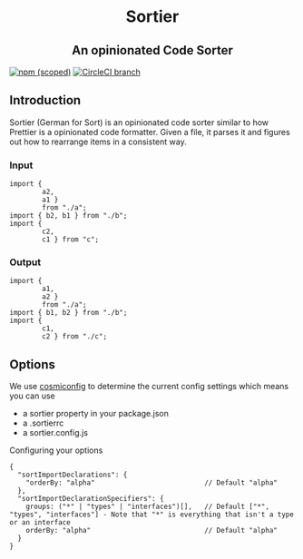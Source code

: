<h1 align="center">Sortier</h1>
<h2 align="center">An opinionated Code Sorter</h2>

[![npm (scoped)](https://img.shields.io/npm/v/@snowcoders/sortier.svg)](https://www.npmjs.com/package/@snowcoders/sortier) 
[![CircleCI branch](https://img.shields.io/circleci/project/github/snowcoders/sortier.svg)](https://circleci.com/gh/snowcoders/sortier)

## Introduction
Sortier (German for Sort) is an opinionated code sorter similar to how Prettier is a opinionated code formatter. Given a file, it parses it and figures out how to rearrange items in a consistent way.

### Input
```
import { 
        a2, 
        a1 } 
        from "./a";
import { b2, b1 } from "./b";
import { 
        c2, 
        c1 } from "c";
```
### Output
```
import { 
        a1, 
        a2 } 
        from "./a";
import { b1, b2 } from "./b";
import { 
        c1, 
        c2 } from "./c";
```

## Options

We use [cosmiconfig](https://www.npmjs.com/package/cosmiconfig) to determine the current config settings which means you can use
 - a sortier property in your package.json
 - a .sortierrc
 - a sortier.config.js

Configuring your options
```
{
  "sortImportDeclarations": {
    "orderBy: "alpha"                           // Default "alpha"
  },
  "sortImportDeclarationSpecifiers": {
    groups: ("*" | "types" | "interfaces")[],   // Default ["*", "types", "interfaces"] - Note that "*" is everything that isn't a type or an interface
    orderBy: "alpha"                            // Default "alpha"
  }
}
```